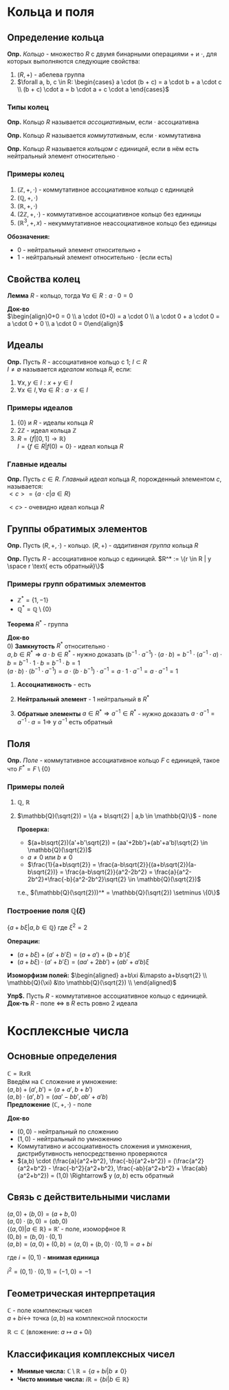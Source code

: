 # Кольца и поля

## Определение кольца

**Опр.** *Кольцо* - множество $R$ с двумя бинарными операциями $+$ и $\cdot$, для которых выполняются следующие свойства:
1) $(R, +)$ - абелева группа
2) $\forall a, b, c \in R: \begin{cases} a \cdot (b + c) = a \cdot b + a \cdot c \\ (b + c) \cdot a = b \cdot a + c \cdot a \end{cases}$

### Типы колец

**Опр.** Кольцо $R$ называется *ассоциативным*, если $\cdot$ ассоциативна

**Опр.** Кольцо $R$ называется *коммутативным*, если $\cdot$ коммутативна

**Опр.** Кольцо $R$ называется *кольцом с единицей*, если в нём есть нейтральный элемент относительно $\cdot$

### Примеры колец

1) $(\mathbb{Z}, +, \cdot)$ - коммутативное ассоциативное кольцо с единицей
2) $(\mathbb{Q}, +, \cdot)$
3) $(\mathbb{R}, +, \cdot)$
4) $(2\mathbb{Z}, +, \cdot)$ - коммутативное ассоциативное кольцо без единицы
5) $(\mathbb{R}^3, +, x)$ - некуммутативное неассоциативное кольцо без единицы

**Обозначения:**
- 0 - нейтральный элемент относительно $+$
- 1 - нейтральный элемент относительно $\cdot$ (если есть)

## Свойства колец

**Лемма** $R$ - кольцо, тогда $\forall a \in R: a \cdot 0 = 0$  

**Док-во**  
$\begin{align}0+0 = 0 \\
a \cdot (0+0) = a \cdot 0 \\
a \cdot 0 + a \cdot 0 = a \cdot 0 + 0 \\
a \cdot 0 = 0\end{align}$

## Идеалы

**Опр.** Пусть $R$ - ассоциативное кольцо с 1; $I \subset R$  
$I \neq \emptyset$ называется *идеалом* кольца $R$, если:
1) $\forall x,y \in I: x + y \in I$
2) $\forall x \in I, \forall a \in R: a \cdot x \in I$

### Примеры идеалов

1) $\{0\}$ и $R$ - идеалы кольца $R$
2) $2\mathbb{Z}$ - идеал кольца $\mathbb{Z}$
3) $R = \{f|[0,1] \to \mathbb{R}\}$  
   $I = \{f \in R | f(0) = 0\}$ - идеал кольца $R$

### Главные идеалы

**Опр.** Пусть $c \in R$. *Главный идеал* кольца $R$, порожденный элементом $c$, называется:  
$<c> = \{a \cdot c | a \in R\}$  

$<c>$ - очевидно идеал кольца $R$

## Группы обратимых элементов

**Опр.** Пусть $(R, +, \cdot)$ - кольцо. $(R,+)$ - *аддитивная группа* кольца $R$

**Опр.** Пусть $R$ - ассоциативное кольцо с единицей.
$R^* := \{r \in R | у \space r \text{ есть обратный}\}$  

### Примеры групп обратимых элементов
- $\mathbb{Z}^* = \{1, -1\}$
- $\mathbb{Q}^* = \mathbb{Q} \setminus \{0\}$

**Теорема** $R^*$ - группа  

**Док-во**  
0) **Замкнутость** $R^*$ относительно $\cdot$  
   $a,b \in R^* \Rightarrow a \cdot b \in R^*$ - нужно доказать
   $(b^{-1} \cdot a^{-1})\cdot (a \cdot b) = b^{-1} \cdot (a^{-1} \cdot a) \cdot b = b^{-1} \cdot 1 \cdot b = b^{-1} \cdot b = 1$  
   $(a \cdot b) \cdot (b^{-1} \cdot a^{-1}) = a \cdot (b \cdot b^{-1}) \cdot a^{-1} = a \cdot 1 \cdot a^{-1} = a \cdot a^{-1} = 1$  

1) **Ассоциативность** - есть

2) **Нейтральный элемент** - 1 нейтральный в $R^*$

3) **Обратные элементы** $a \in R^* \Rightarrow a^{-1} \in R^*$ - нужно доказать
   $a \cdot a^{-1} = a^{-1} \cdot a = 1 \Rightarrow$ у $a^{-1}$ есть обратный

## Поля

**Опр.** *Поле* - коммутативное ассоциативное кольцо $F$ с единицей, такое что $F^*=F\setminus\{0\}$  

### Примеры полей

1) $\mathbb{Q}$, $\mathbb{R}$

2) $\mathbb{Q}(\sqrt{2}) = \{a + b\sqrt{2} | a,b \in \mathbb{Q}\}$ - поле
   
   **Проверка:**
   - $(a+b\sqrt{2})(a'+b'\sqrt{2}) = (aa'+2bb')+(ab'+a'b)\sqrt{2} \in \mathbb{Q}(\sqrt{2})$  
   - $a \neq 0$ или $b \neq 0$  
   - $\frac{1}{a+b\sqrt{2}} = \frac{a-b\sqrt{2}}{(a+b\sqrt{2})(a-b\sqrt{2})} = \frac{a-b\sqrt{2}}{a^2-2b^2} = \frac{a}{a^2-2b^2}+\frac{-b}{a^2-2b^2}\sqrt{2} \in \mathbb{Q}(\sqrt{2})$  
   
   т.е., $(\mathbb{Q}(\sqrt{2}))^* = \mathbb{Q}(\sqrt{2}) \setminus \{0\}$  

### Построение поля $\mathbb{Q}(\xi)$

$\{a+b\xi|a,b \in \mathbb{Q}\}$ где $\xi^2 = 2$

**Операции:**
- $(a + b\xi) + (a' + b'\xi) = (a + a') + (b + b')\xi$ 
- $(a + b\xi) \cdot (a' + b'\xi) = (aa' + 2bb') + (ab' + a'b)\xi$  

**Изоморфизм полей:**
$\begin{aligned}
  a+b\xi &\mapsto a+b\sqrt{2} \\
  \mathbb{Q}(\xi) &\to \mathbb{Q}(\sqrt{2}) \\
\end{aligned}$

**Упр$.**  Пусть $R$ - коммутативное ассоциативное кольцо с единицей.
**Док-ть** $R$ - поле $\Leftrightarrow$ в $R$ есть ровно 2 идеала

# Косплексные числа

## Основные определения

$\mathbb{C} = \mathbb{R} x \mathbb{R}$  
Введём на $\mathbb{C}$ сложение и умножение:  
$(a,b) + (a',b') = (a+a',b+b')$  
$(a,b) \cdot (a',b') = (aa'-bb',ab'+a'b)$  
**Предложение** $(\mathbb{C}, +, \cdot)$ - поле  

**Док-во**  
- $(0,0)$ - нейтральный по сложению  
- $(1,0)$ - нейтральный по умножению  
- Коммутативно и ассоциативность сложения и умножения, дистрибутивность непосредственно проверяются
- $(a,b) \cdot (\frac{a}{a^2+b^2}, \frac{-b}{a^2+b^2}) = (\frac{a^2}{a^2+b^2} - \frac{-b^2}{a^2+b^2}, \frac{-ab}{a^2+b^2} + \frac{ab}{a^2+b^2}) = (1,0) \Rightarrow$ у $(a,b)$ есть обратный

## Связь с действительными числами

$(a,0) + (b,0) = (a+b,0)$  
$(a,0) \cdot (b,0) = (ab,0)$  
$\{(a,0) | a \in \mathbb{R}\}$ = $\mathbb{R}'$ - поле, изоморфное $\mathbb{R}$  
$(0,b) = (b,0) \cdot (0,1)$  
$(a,b) = (a,0) + (0,b) = (a,0) + (b,0) \cdot (0,1) = a + bi$  

где $i = (0,1)$ - **мнимая единица**

$i^2 = (0,1) \cdot (0,1) = (-1,0) = -1$  

## Геометрическая интерпретация

$\mathbb{C}$ - поле комплексных чисел  
$a+bi \leftrightarrow$ точка $(a,b)$ на комплексной плоскости

$\mathbb{R} \subset \mathbb{C}$ (вложение: $a \mapsto a + 0i$)

## Классификация комплексных чисел

- **Мнимые числа:** $\mathbb{C} \setminus \mathbb{R} = \{a+bi | b \neq 0\}$  
- **Чисто мнимые числа:** $i\mathbb{R} = \{bi | b \in \mathbb{R}\}$  